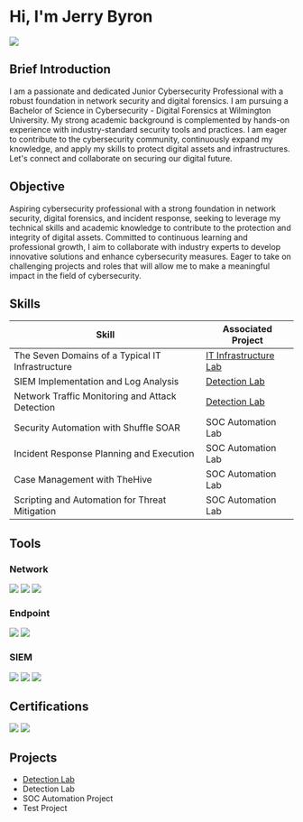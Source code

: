 
# Hi, I'm Jerry Byron
<a href="https://linkedin.com/in/jerry-byron"><img src="https://img.shields.io/badge/-LinkedIn-0072b1?&style=for-the-badge&logo=linkedin&logoColor=white" /></a>

## Brief Introduction


I am a passionate and dedicated Junior Cybersecurity Professional with a robust foundation in network security and digital forensics. I am pursuing a Bachelor of Science in Cybersecurity - Digital Forensics at Wilmington University. My strong academic background is complemented by hands-on experience with industry-standard security tools and practices.
I am eager to contribute to the cybersecurity community, continuously expand my knowledge, and apply my skills to protect digital assets and infrastructures. Let's connect and collaborate on securing our digital future.

## Objective

Aspiring cybersecurity professional with a strong foundation in network security, digital forensics, and incident response, seeking to leverage my technical skills and academic knowledge to contribute to the protection and integrity of digital assets. Committed to continuous learning and professional growth, I aim to collaborate with industry experts to develop innovative solutions and enhance cybersecurity measures. Eager to take on challenging projects and roles that will allow me to make a meaningful impact in the field of cybersecurity.

## Skills


| Skill                                         | Associated Project         |
|-----------------------------------------------|----------------------------|
| The Seven Domains of a Typical IT Infrastructure          | <a href="https://github.com/tomcolby/Exploring-the-Seven-Domains-of-a-Typical-IT-Infrastructure/tree/main">IT Infrastructure Lab</a>|
| SIEM Implementation and Log Analysis          | <a href="https://google.com">Detection Lab</a>|
| Network Traffic Monitoring and Attack Detection | <a href="https://google.com">Detection Lab</a>|
| Security Automation with Shuffle SOAR         | SOC Automation Lab|
| Incident Response Planning and Execution      | SOC Automation Lab|
| Case Management with TheHive                  | SOC Automation Lab|
| Scripting and Automation for Threat Mitigation | SOC Automation Lab|

## Tools

### Network
<div>
    <img src="https://img.shields.io/badge/-Wireshark-1679A7?&style=for-the-badge&logo=Wireshark&logoColor=white" />
    <img src="https://img.shields.io/badge/-Nmap-EF3B2D?&style=for-the-badge&logo=Suricata&logoColor=white" />
    <img src="https://img.shields.io/badge/-Snort-777BB4?&style=for-the-badge&logo=Zeek&logoColor=white" />
</div>

### Endpoint
<div>
    <img src="https://img.shields.io/badge/-Microsoft_Defender_for_Endpoint-00A4EF?&style=for-the-badge&logo=Microsoft&logoColor=white" />
    <img src="https://img.shields.io/badge/-Velociraptor-4B275F?&style=for-the-badge&logo=Velociraptor&logoColor=white" />
</div>

### SIEM
<div>
    <img src="https://img.shields.io/badge/-Microsoft_Sentinel-0078D4?&style=for-the-badge&logo=Microsoft&logoColor=white" />
    <img src="https://img.shields.io/badge/-Splunk-000000?&style=for-the-badge&logo=Splunk&logoColor=white" />
    <img src="https://img.shields.io/badge/-Elastic-005571?&style=for-the-badge&logo=Elastic&logoColor=white" />
</div>

## Certifications

<div>
<img src="https://img.shields.io/badge/-CompTIA TestOut PC PRO-0052CC?style=for-the-badge&logo=ISC2&logoColor=white" />
<img src="https://img.shields.io/badge/-CISCO Ethical Hacker-FF0000?&style=for-the-badge&logo=CompTIA&logoColor=white" />
</div>

## Projects
- <a href="https://github.com/Test-MyDFIR/Detection-Lab/tree/main">Detection Lab</a>
- Detection Lab
- SOC Automation Project
- Test Project
